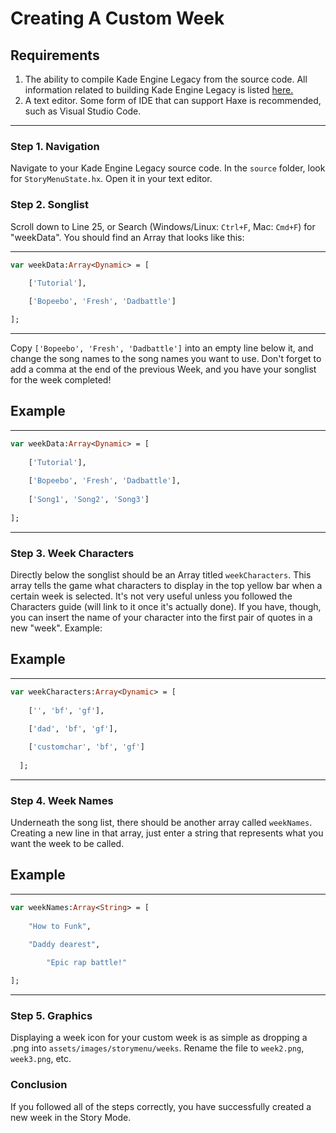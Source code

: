 # Creating A Custom Week

## Requirements
1. The ability to compile Kade Engine Legacy from the source code. All information related to building Kade Engine Legacy is listed [here.](https://github.com/Goldie5fnf/Kade-Engine-Legacy/blob/main/docs/building.md)
2. A text editor. Some form of IDE that can support Haxe is recommended, such as Visual Studio Code.

---
### Step 1. Navigation
Navigate to your Kade Engine Legacy source code. In the `source` folder, look for `StoryMenuState.hx`. Open it in your text editor.

### Step 2. Songlist

Scroll down to Line 25, or Search (Windows/Linux: `Ctrl+F`, Mac: `Cmd+F`) for "weekData". You should find an Array that looks like this:

---

```haxe
var weekData:Array<Dynamic> = [
		
    ['Tutorial'],

    ['Bopeebo', 'Fresh', 'Dadbattle']

];
```

---

Copy `['Bopeebo', 'Fresh', 'Dadbattle']` into an empty line below it, and change the song names to the song names you want to use.
Don't forget to add a comma at the end of the previous Week, and you have your songlist for the week completed!

Example
---

---

```haxe
var weekData:Array<Dynamic> = [
		
    ['Tutorial'],
		
    ['Bopeebo', 'Fresh', 'Dadbattle'],
		
    ['Song1', 'Song2', 'Song3']
    
];
```
 
---
 
### Step 3. Week Characters
Directly below the songlist should be an Array titled `weekCharacters`. This array tells the game what characters to display in the top yellow bar when a certain week is selected.
It's not very useful unless you followed the Characters guide (will link to it once it's actually done). If you have, though, you can insert the name of your character into the first pair of quotes in a new "week". Example:

Example
---

---

```haxe
var weekCharacters:Array<Dynamic> = [
		
    ['', 'bf', 'gf'],
		
    ['dad', 'bf', 'gf'],

    ['customchar', 'bf', 'gf']
	
  ];
```

---

### Step 4. Week Names

Underneath the song list, there should be another array called `weekNames`. Creating a new line in that array, just enter a string that represents what you want the week to be called.

Example
---

---
```haxe
var weekNames:Array<String> = [
		
	"How to Funk",
		
	"Daddy dearest",

        "Epic rap battle!"

];
```

---
  
### Step 5. Graphics
  
Displaying a week icon for your custom week is as simple as dropping a .png into `assets/images/storymenu/weeks`. Rename the file to `week2.png`, `week3.png`, etc.

### Conclusion

If you followed all of the steps correctly, you have successfully created a new week in the Story Mode.

